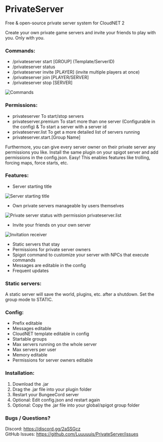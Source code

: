 # PrivateServer
Free & open-source private server system for CloudNET 2

Create your own private game servers and invite your friends to play with you. Only with you.

### Commands:
+ /privateserver start [GROUP] (Template/ServerID)
+ /privateserver status
+ /privateserver invite [PLAYER] (invite multiple players at once)
+ /privateserver join [PLAYER/SERVER]
+ /privateserver stop [SERVER] 

![Commands](https://i.ibb.co/SNBKw1M/image.png "Commands")

### Permissions:
+ privateserver To start/stop servers
+ privateserver.premium To start more than one server (Configurable in the config) & To start a server with a server id
+ privateserver.list To get a more detailed list of servers running
+ privateserver.start.[Group Name]

Furthermore, you can give every server owner on their private server any permissions you like.
Install the same plugin on your spigot server and add permissions in the config.json. Easy!
This enables features like trolling, forcing maps, force starts, etc.

### Features:
+ Server starting title 

![Server starting title](https://i.ibb.co/XjgG569/image.png "Server starting title")

+ Own private servers manageable by users themselves

![Private server status with permission privateserver.list](https://i.ibb.co/m9DXTWc/image.png "List of private servers")

+ Invite your friends on your own server

![Invitation receiver](https://i.ibb.co/VtmQBtg/image.png "invitation")

+ Static servers that stay
+ Permissions for private server owners
+ Spigot command to customize your server with NPCs that execute commands
+ Messages are editable in the config
+ Frequent updates

### Static servers:
A static server will save the world, plugins, etc. after a shutdown. Set the group mode to STATIC. 

### Config:
+ Prefix editable
+ Messages editable
+ CloudNET template editable in config
+ Startable groups
+ Max servers running on the whole server
+ Max servers per user
+ Memory editable
+ Permissions for server owners editable

### Installation:
1. Download the .jar
2. Drag the .jar file into your plugin folder
3. Restart your BungeeCord server
4. Optional: Edit config.json and restart again
5. Optional: Copy the .jar file into your global/spigot group folder 

### Bugs / Questions?
Discord: https://discord.gg/2aSSGcz  
GitHub Issues: https://github.com/Luuuuuis/PrivateServer/issues
